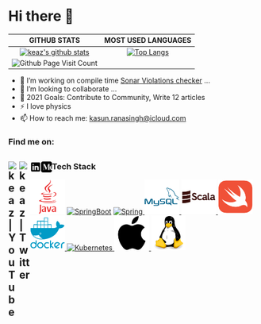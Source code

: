 # Hi there 👋

|GITHUB STATS|MOST USED LANGUAGES|
|:---:|:---:|
|[![keaz's github stats](https://github-readme-stats.vercel.app/api?username=keaz&hide=issues&count_private=true&show_icons=true&theme=tokyonight)](https://github.com/anuraghazra/github-readme-stats)|[![Top Langs](https://github-readme-stats.vercel.app/api/top-langs/?username=keaz&hide=Rich%20Text%20Format,html,css,python,javascript&langs_count=10&layout=compact&theme=tokyonight)](https://github.com/anuraghazra/github-readme-stats)|
|![Github Page Visit Count](https://komarev.com/ghpvc/?username=keaz)||

- 🔭 I’m working on compile time <a href="https://github.com/keaz/sonar-checker">Sonar Violations checker</a>  ...
- 👯 I’m looking to collaborate ...
- 🥅 2021 Goals: Contribute to Community, Write 12 articles
- ⚡ I love physics
- 📫 How to reach me: kasun.ranasingh@icloud.com

### Find me on:
[<img align="left" alt="keaz | YouTube" width="22px" src="https://cdn.jsdelivr.net/npm/simple-icons@v3/icons/youtube.svg" />][youtube]
[<img align="left" alt="keaz | Twitter" width="22px" src="https://cdn.jsdelivr.net/npm/simple-icons@v3/icons/twitter.svg" />][twitter]
[<img align="left" alt="keaz | LinkedIn" width="22px" src="https://raw.githubusercontent.com/simple-icons/simple-icons/develop/icons/linkedin.svg" />][linkedin]
[<img align="left" alt="keaz | Medium" width="22px" src="https://raw.githubusercontent.com/simple-icons/simple-icons/develop/icons/medium.svg" />][medium]
---
### Tech Stack
<a href="https://www.java.com/en/"><img src="https://raw.githubusercontent.com/devicons/devicon/master/icons/java/java-plain-wordmark.svg" alt="Java" width="70" height="70"/></a>
<a href="https://spring.io/projects/spring-boot"><img src="https://spring.io/images/projects/spring-boot-7f2e24fb962501672cc91ccd285ed2ba.svg" alt="SpringBoot" width="70" height="70"/></a>
<a href="https://spring.io/">
          <img src="https://spring.io/images/spring-logo-9146a4d3298760c2e7e49595184e1975.svg" alt="Spring" width="70" height="70"/>
        </a>
<a href="https://www.mysql.com/">
            <img src="https://raw.githubusercontent.com/devicons/devicon/master/icons/mysql/mysql-plain-wordmark.svg" alt="MySQL SQL" width="70" height="70"/>
          </a>
<a href="https://www.scala-lang.org/">
          <img src="https://raw.githubusercontent.com/devicons/devicon/master/icons/scala/scala-plain-wordmark.svg" alt="Scala" width="70" height="70"/>
        </a>
 <a href="https://en.wikipedia.org/wiki/Swift_(programming_language)">
          <img src="https://raw.githubusercontent.com/devicons/devicon/master/icons/swift/swift-original.svg" alt="swift programming language" width="70" height="70"/>
        </a>
<a href="https://www.docker.com/">
          <img src="https://raw.githubusercontent.com/devicons/devicon/master/icons/docker/docker-plain-wordmark.svg" alt="docker" width="70" height="70"/>
        </a>
<a href="https://kubernetes.io/">
          <img src="https://upload.wikimedia.org/wikipedia/commons/3/39/Kubernetes_logo_without_workmark.svg" alt="Kubernetes" width="70" height="70"/>
        </a>
<a href="https://en.wikipedia.org/wiki/MacOS">
          <img src="https://raw.githubusercontent.com/devicons/devicon/master/icons/apple/apple-original.svg" alt="apple mac osx" width="70" height="70"/>
        </a>
<a href="https://en.wikipedia.org/wiki/Linux">
          <img src="https://raw.githubusercontent.com/devicons/devicon/master/icons/linux/linux-original.svg" alt="linux" width="70" height="70"/>
        </a>
        
[twitter]: https://twitter.com/KeazKasun
[youtube]: https://www.youtube.com/channel/UCCVqzJoopx8ODm-J5-iTBag
[linkedin]: https://www.linkedin.com/in/kasun-ranasinghe
[medium]: https://medium.com/@kasunranasinghe303        
